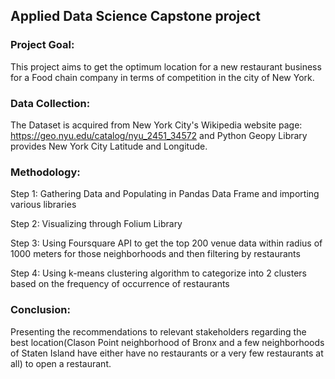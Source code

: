 ##  Applied Data Science Capstone project

### Project Goal:
This project aims to get the optimum location for a new restaurant business for a Food chain company in terms of competition in the city of New York. 

### Data Collection:
The Dataset is acquired from New York City's Wikipedia website page: https://geo.nyu.edu/catalog/nyu_2451_34572
and Python Geopy Library provides New York City Latitude and Longitude.

### Methodology:

Step 1:  Gathering Data and Populating in Pandas Data Frame and importing various libraries

Step 2:  Visualizing through Folium Library 

Step 3:  Using Foursquare API to get the top 200 venue data within radius of 1000 meters for those neighborhoods and then filtering by restaurants

Step 4:  Using k-means clustering algorithm to categorize into 2 clusters based on the frequency of occurrence of restaurants 

### Conclusion:
Presenting the recommendations to relevant stakeholders regarding the best location(Clason Point neighborhood of Bronx and a few neighborhoods of Staten Island have either have no restaurants or a very few restaurants at all)  to open a restaurant.
 
 
